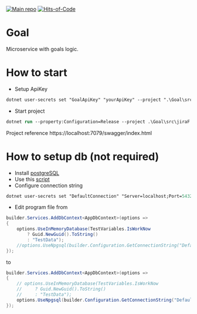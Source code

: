 [![Main repo](https://img.shields.io/static/v1?label=&message=MainRepo&color=orange)](https://github.com/KurnakovMaksim/jiraF/) 
[![Hits-of-Code](https://hitsofcode.com/github/KurnakovMaksim/jiraF-goal?branch=main)](https://hitsofcode.com/github/KurnakovMaksim/jiraF-goal/view?branch=main)
# Goal
Microservice with goals logic.

# How to start
* Setup ApiKey
``` ps
dotnet user-secrets set "GoalApiKey" "yourApiKey" --project ".\Goal\src\jiraF.Goal.API\"
```
* Start project
``` ps
dotnet run --property:Configuration=Release --project .\Goal\src\jiraF.Goal.API\
```
Project reference
https://localhost:7079/swagger/index.html

# How to setup db (not required)
* Install [postgreSQL](https://www.postgresql.org/) 
* Use this [script](https://github.com/KurnakovMaksim/jiraF/blob/main/Goal/db.sql)
* Configure connection string
``` ps
dotnet user-secrets set "DefaultConnection" "Server=localhost;Port=5432;Database=jiraf_goal;User Id=postgres;Password=yourPassword;" --project ".\Goal\src\jiraF.Goal.API\"
```
* Edit program file from
``` cs
builder.Services.AddDbContext<AppDbContext>(options =>
{
    options.UseInMemoryDatabase(TestVariables.IsWorkNow
        ? Guid.NewGuid().ToString()
        : "TestData");
    //options.UseNpgsql(builder.Configuration.GetConnectionString("DefaultConnection"));
});
```
to
``` cs
builder.Services.AddDbContext<AppDbContext>(options =>
{
    // options.UseInMemoryDatabase(TestVariables.IsWorkNow
    //     ? Guid.NewGuid().ToString()
    //     : "TestData");
    options.UseNpgsql(builder.Configuration.GetConnectionString("DefaultConnection"));
});
```
